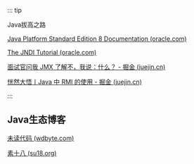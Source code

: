 ::: tip

Java拔高之路

[Java Platform Standard Edition 8 Documentation (oracle.com)](https://docs.oracle.com/javase/8/docs/)

[The JNDI Tutorial (oracle.com)](https://docs.oracle.com/javase/jndi/tutorial/index.html)

[面试官问我 JMX 了解不，我说：什么？ - 掘金 (juejin.cn)](https://juejin.cn/post/6856949531003748365)

[恍然大悟丨Java 中 RMI 的使用 - 掘金 (juejin.cn)](https://juejin.cn/post/6960902519539105829)

:::

## Java生态博客

[未读代码 (wdbyte.com)](https://www.wdbyte.com/)

[素十八 (su18.org)](https://su18.org/)

